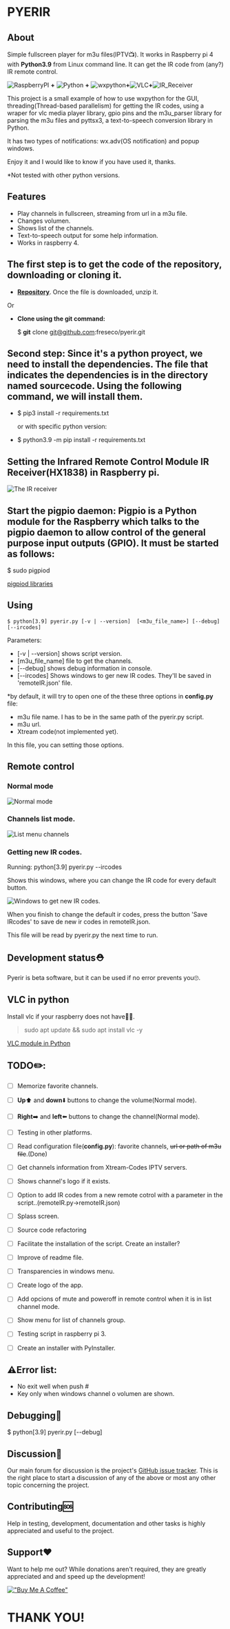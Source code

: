 # PYERIR
## About
Simple fullscreen player for m3u files(IPTV:tv:). It works in Raspberry pi 4 with **Python3.9** from Linux command line. It can get the IR code from (any?) IR remote control.

![RaspberryPI](https://www.raspberrypi.org/pagekit-assets/media/images/4913a547895720ff30c1.svg)         **+**        ![Python](https://www.python.org/static/img/python-logo.png)       **+**   ![wxpython](https://www.wxpython.org/images/header-logo.png)**+**![VLC](https://images.videolan.org/images/VLC-IconSmall.png)**+**![IR_Receiver](/pics/IR_receiver.png)


This project is a small example of how to use wxpython for the GUI, threading(Thread-based parallelism) for getting the IR codes, using a wraper for vlc media player library, gpio pins and the m3u_parser library for parsing the m3u files and pyttsx3, a text-to-speech conversion library in Python.

It has two types of notifications: wx.adv(OS notification) and popup windows.

Enjoy it and I would like to know if you have used it, thanks.


*Not tested with other python versions.

## Features
- Play channels in fullscreen, streaming from url in a m3u file.
- Changes volumen.
- Shows list of the channels.
- Text-to-speech output for some help information.
- Works in raspberry 4.

## The first step is to get the code of the repository, downloading or cloning it.

- [**Repository**](https://github.com/freseco/pyerir/archive/refs/heads/main.zip). Once the file is downloaded, unzip it.

Or

- **Clone using the git command:**

    $ **git** clone git@github.com:freseco/pyerir.git



## Second step: Since it's a python proyect, we need to install the dependencies. The file that indicates the dependencies is in the directory named sourcecode. Using the following command, we will install them.

- $ pip3 install -r requirements.txt 
    
    or with specific python version:
    
- $ python3.9 -m pip install -r requirements.txt
    

## Setting the Infrared Remote Control Module IR Receiver(HX1838) in Raspberry pi.

![The IR receiver](/pics/IRreceiver_remoteControl.jpg)

## Start the pigpio daemon: Pigpio is a Python module for the Raspberry which talks to the pigpio daemon to allow control of the general purpose input outputs (GPIO). It must be started as follows:

$ sudo pigpiod

[pigpiod libraries](https://abyz.me.uk/rpi/pigpio/download.html)


## Using
    $ python[3.9] pyerir.py [-v | --version]  [<m3u_file_name>] [--debug] [--ircodes]

Parameters:
- [-v | --version] shows script version.
- [m3u_file_name] file to get the channels.
- [--debug] shows debug information in console.
- [--ircodes] Shows windows to ger new IR codes. They'll be saved in 'remoteIR.json' file.

*by default, it will try to open one of the these three options in **config.py** file:
- m3u file name. I has to be in the same path of the pyerir.py script.
- m3u url.
- Xtream code(not implemented yet).

In this file, you can setting those options.

## Remote control

### Normal mode
![Normal mode](/pics/remote_control_1.png)

### Channels list mode.
![List menu channels](/pics/remote_control_2.png)

### Getting new IR codes.

Running:
python[3.9] pyerir.py --ircodes

Shows this windows, where you can change the IR code for every default button.

![Windows to get new IR codes.](/pics/winIRcodes.PNG)

When you finish to change the default ir codes, press the button 'Save IRcodes' to save de new ir codes in remoteIR.json.

This file will be read by pyerir.py the next time to run.


## Development status:rescue_worker_helmet:
Pyerir is beta software, but it can be used if no error prevents you:roll_eyes:.

## VLC in python
Install vlc if your raspberry does not have:construction_worker_woman:.

>sudo apt update && sudo apt install vlc -y

[VLC module in Python](https://www.geeksforgeeks.org/vlc-module-in-python-an-introduction/)


## TODO:pencil2::
- [ ] Memorize favorite channels.
- [ ] **Up**:arrow_up: and **down**:arrow_down: buttons to change the volume(Normal mode).
- [ ] **Right**:arrow_right: and **left**:arrow_left: buttons to change the channel(Normal mode).
- [ ] Testing in other platforms.
- [ ] Read configuration file(**config.py**): favorite channels, ~~url or path of m3u file~~.(Done)
- [ ] Get channels information from Xtream-Codes IPTV servers.
- [ ] Shows channel's logo if it exists.
- [ ] Option to add IR codes from a new remote cotrol with a parameter in the script..(remoteIR.py->remoteIR.json)
- [ ] Splass screen.
- [ ] Source code refactoring
- [ ] Facilitate the installation of the script. Create an installer?
- [ ] Improve of readme file.
- [ ] Transparencies in windows menu.
- [ ] Create logo of the app.
- [ ] Add opcions of mute and poweroff in remote control when it is in list channel mode.
- [ ] Show menu for list of channels group.
- [ ] Testing script in raspberry pi 3.
- [ ] Create an installer with PyInstaller.


## :warning:Error list:
- No exit well when push #
- Key only when windows channel o volumen are shown.

## Debugging:construction_worker:

$ python[3.9] pyerir.py [--debug]


## Discussion:speak_no_evil:
Our main forum for discussion is the project's [GitHub issue tracker](https://github.com/freseco/pyerir/issues). This is the right place to start a discussion of any of the above or most any other topic concerning the project.

## Contributing:sos:
Help in testing, development, documentation and other tasks is highly appreciated and useful to the project.

## Support:hearts:
Want to help me out? While donations aren't required, they are greatly appreciated and and speed up the development!

[!["Buy Me A Coffee"](https://www.buymeacoffee.com/assets/img/custom_images/orange_img.png)](buymeacoffee.com/fresecoO)

# THANK YOU!
